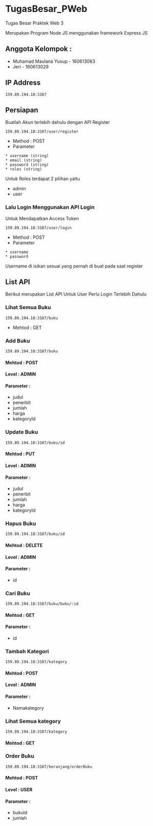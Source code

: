 # TugasBesar_PWeb
Tugas Besar Praktek Web 3

Merupakan Program Node JS menggunakan framework Express JS


## Anggota Kelompok :

* Muhamad Maulana Yusup - 160613063
* Jeri - 160613029

## IP Address

```
159.89.194.18:3107
```

## Persiapan

Buatlah Akun terlebih dahulu dengan API Register

```url
159.89.194.18:3107/user/register
```

* Method : POST
* Parameter

```
* username (string)
* email (string)
* password (string)
* roles (string)
```

Untuk Roles terdapat 2 pilihan yaitu 
* admin 
* user

### Lalu Login Menggunakan API Login

Untuk Mendapatkan Access Token

```url
159.89.194.18:3107/user/login
```

* Method : POST
* Parameter

```
* username
* password
```

Username di isikan sesuai yang pernah di buat pada saat register

## List API

Berikut merupakan List API Untuk User Perlu Login Terlebih Dahulu

### Lihat Semua Buku
```url
159.89.194.18:3107/buku
```
* Mehtod : GET

### Add Buku
```url
159.89.194.18:3107/buku
```
#### Mehtod : POST
#### Level : ADMIN
#### Parameter : 
* judul
* penerbit
* jumlah
* harga
* kategoryId

### Update Buku
```url
159.89.194.18:3107/buku/id
```
#### Mehtod : PUT
#### Level : ADMIN
#### Parameter : 
* judul
* penerbit
* jumlah
* harga
* kategoryId

### Hapus Buku
```url
159.89.194.18:3107/buku/id
```
#### Mehtod : DELETE
#### Level : ADMIN
#### Parameter : 
* id

### Cari Buku
```url
159.89.194.18:3107/buku/buku/:id
```
#### Mehtod : GET
#### Parameter : 
* id

### Tambah Kategori
```url
159.89.194.18:3107/kategory
```
#### Mehtod : POST
#### Level : ADMIN
#### Parameter : 
* Namakategory

### Lihat Semua kategory
```url
159.89.194.18:3107/kategory
```
#### Mehtod : GET

### Order Buku
```url
159.89.194.18:3107/keranjang/orderBuku
```
#### Mehtod : POST
#### Level : USER
#### Parameter : 
* bukuId
* jumlah


